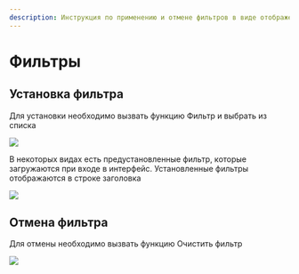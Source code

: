```yaml
---
description: Инструкция по применению и отмене фильтров в виде отображения
---
```


# Фильтры

## Установка фильтра

Для установки необходимо вызвать функцию Фильтр и выбрать из списка

![](<../../.gitbook/assets/image (576).png>)

В некоторых видах есть предустановленные фильтр, которые загружаются при входе в интерфейс. Установленные фильтры отображаются в строке заголовка

![](<../../.gitbook/assets/image (93).png>)

## Отмена фильтра

Для отмены необходимо вызвать функцию Очистить фильтр

![](<../../.gitbook/assets/image (670).png>)
